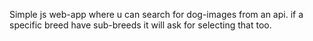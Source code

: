 Simple js web-app where u can search for dog-images from an api. if a specific breed have sub-breeds it will ask for selecting that too.